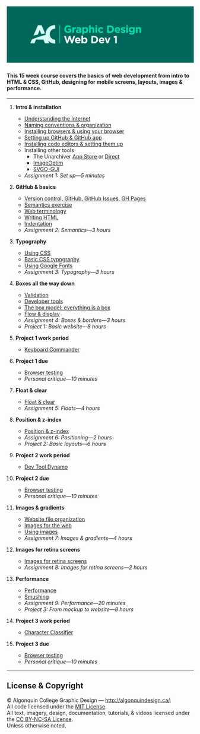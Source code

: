 # ![Learn the Web, Part 1](title-card.png)

#### This 15 week course covers the basics of web development from intro to HTML & CSS, GitHub, designing for mobile screens, layouts, images & performance.

---

1. **Intro & installation**
	- [Understanding the Internet]()
	- [Naming conventions & organization]()
	- [Installing browsers & using your browser]()
	- [Setting up GitHub & GitHub app]()
	- [Installing code editors & setting them up]()
	- Installing other tools
		- The Unarchiver [App Store](http://itunes.apple.com/app/the-unarchiver/id425424353?mt=12&ls=1) or [Direct](http://unarchiver.c3.cx/unarchiver)
		- [ImageOptim](https://imageoptim.com/)
		- [SVGO-GUI](https://github.com/svg/svgo-gui)
	- *Assignment 1: Set up—5 minutes*

2. **GitHub & basics**
	- [Version control, GitHub, GitHub Issues, GH Pages]()
	- [Semantics exercise]()
	- [Web terminology]()
	- [Writing HTML]()
	- [Indentation]()
	- *Assignment 2: Semantics—3 hours*

3. **Typography**
	- [Using CSS]()
	- [Basic CSS typography]()
	- [Using Google Fonts]()
	- *Assignment 3: Typography—3 hours*

4. **Boxes all the way down**
	- [Validation]()
	- [Developer tools]()
	- [The box model: everything is a box]()
	- [Flow & display]()
	- *Assignment 4: Boxes & borders—3 hours*
	- *Project 1: Basic website—8 hours*

5. **Project 1 work period**
	- [Keyboard Commander]()

6. **Project 1 due**
	- [Browser testing]()
	- *Personal critique—10 minutes*

7. **Float & clear**
	- [Float & clear]()
	- *Assignment 5: Floats—4 hours*

8. **Position & z-index**
	- [Position & z-index]()
	- *Assignment 6: Positioning—2 hours*
	- *Project 2: Basic layouts—6 hours*

9. **Project 2 work period**
	- [Dev Tool Dynamo]()

10. **Project 2 due**
	- [Browser testing]()
	- *Personal critique—10 minutes*

11. **Images & gradients**
	- [Website file organization]()
	- [Images for the web]()
	- [Using images]()
	- *Assignment 7: Images & gradients—4 hours*

12. **Images for retina screens**
	- [Images for retina screens]()
	- *Assignment 8: Images for retina screens—2 hours*

13. **Performance**
	- [Performance]()
	- [Smushing]()
	- *Assignment 9: Performance—20 minutes*
	- *Project 3: From mockup to website—8 hours*

14. **Project 3 work period**
	- [Character Classifier]()

15. **Project 3 due**
	- [Browser testing]()
	- *Personal critique—10 minutes*

---

## License & Copyright

© Algonquin College Graphic Design — <http://algonquindesign.ca/>.<br>
All code licensed under the [MIT License](LICENSE).<br>
All text, imagery, design, documentation, tutorials, & videos licensed under the [CC BY-NC-SA License](http://creativecommons.org/licenses/by-nc-sa/4.0/).<br>
Unless otherwise noted.



